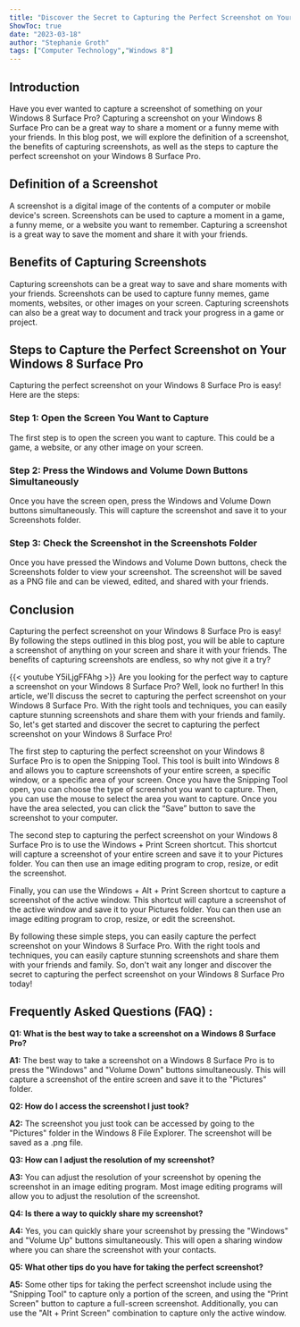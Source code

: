 ```yaml
---
title: "Discover the Secret to Capturing the Perfect Screenshot on Your Windows 8 Surface Pro!"
ShowToc: true 
date: "2023-03-18"
author: "Stephanie Groth" 
tags: ["Computer Technology","Windows 8"]
---
```

## Introduction

Have you ever wanted to capture a screenshot of something on your Windows 8 Surface Pro? Capturing a screenshot on your Windows 8 Surface Pro can be a great way to share a moment or a funny meme with your friends. In this blog post, we will explore the definition of a screenshot, the benefits of capturing screenshots, as well as the steps to capture the perfect screenshot on your Windows 8 Surface Pro. 

## Definition of a Screenshot

A screenshot is a digital image of the contents of a computer or mobile device's screen. Screenshots can be used to capture a moment in a game, a funny meme, or a website you want to remember. Capturing a screenshot is a great way to save the moment and share it with your friends. 

## Benefits of Capturing Screenshots

Capturing screenshots can be a great way to save and share moments with your friends. Screenshots can be used to capture funny memes, game moments, websites, or other images on your screen. Capturing screenshots can also be a great way to document and track your progress in a game or project. 

## Steps to Capture the Perfect Screenshot on Your Windows 8 Surface Pro

Capturing the perfect screenshot on your Windows 8 Surface Pro is easy! Here are the steps: 

### Step 1: Open the Screen You Want to Capture

The first step is to open the screen you want to capture. This could be a game, a website, or any other image on your screen. 

### Step 2: Press the Windows and Volume Down Buttons Simultaneously

Once you have the screen open, press the Windows and Volume Down buttons simultaneously. This will capture the screenshot and save it to your Screenshots folder. 

### Step 3: Check the Screenshot in the Screenshots Folder

Once you have pressed the Windows and Volume Down buttons, check the Screenshots folder to view your screenshot. The screenshot will be saved as a PNG file and can be viewed, edited, and shared with your friends. 

## Conclusion

Capturing the perfect screenshot on your Windows 8 Surface Pro is easy! By following the steps outlined in this blog post, you will be able to capture a screenshot of anything on your screen and share it with your friends. The benefits of capturing screenshots are endless, so why not give it a try?

{{< youtube Y5iLjgFFAhg >}} 
Are you looking for the perfect way to capture a screenshot on your Windows 8 Surface Pro? Well, look no further! In this article, we'll discuss the secret to capturing the perfect screenshot on your Windows 8 Surface Pro. With the right tools and techniques, you can easily capture stunning screenshots and share them with your friends and family. So, let's get started and discover the secret to capturing the perfect screenshot on your Windows 8 Surface Pro! 

The first step to capturing the perfect screenshot on your Windows 8 Surface Pro is to open the Snipping Tool. This tool is built into Windows 8 and allows you to capture screenshots of your entire screen, a specific window, or a specific area of your screen. Once you have the Snipping Tool open, you can choose the type of screenshot you want to capture. Then, you can use the mouse to select the area you want to capture. Once you have the area selected, you can click the “Save” button to save the screenshot to your computer. 

The second step to capturing the perfect screenshot on your Windows 8 Surface Pro is to use the Windows + Print Screen shortcut. This shortcut will capture a screenshot of your entire screen and save it to your Pictures folder. You can then use an image editing program to crop, resize, or edit the screenshot.

Finally, you can use the Windows + Alt + Print Screen shortcut to capture a screenshot of the active window. This shortcut will capture a screenshot of the active window and save it to your Pictures folder. You can then use an image editing program to crop, resize, or edit the screenshot.

By following these simple steps, you can easily capture the perfect screenshot on your Windows 8 Surface Pro. With the right tools and techniques, you can easily capture stunning screenshots and share them with your friends and family. So, don't wait any longer and discover the secret to capturing the perfect screenshot on your Windows 8 Surface Pro today!

## Frequently Asked Questions (FAQ) :
**Q1: What is the best way to take a screenshot on a Windows 8 Surface Pro?**

**A1:** The best way to take a screenshot on a Windows 8 Surface Pro is to press the "Windows" and "Volume Down" buttons simultaneously. This will capture a screenshot of the entire screen and save it to the "Pictures" folder.

**Q2: How do I access the screenshot I just took?**

**A2:** The screenshot you just took can be accessed by going to the "Pictures" folder in the Windows 8 File Explorer. The screenshot will be saved as a .png file.

**Q3: How can I adjust the resolution of my screenshot?**

**A3:** You can adjust the resolution of your screenshot by opening the screenshot in an image editing program. Most image editing programs will allow you to adjust the resolution of the screenshot.

**Q4: Is there a way to quickly share my screenshot?**

**A4:** Yes, you can quickly share your screenshot by pressing the "Windows" and "Volume Up" buttons simultaneously. This will open a sharing window where you can share the screenshot with your contacts.

**Q5: What other tips do you have for taking the perfect screenshot?**

**A5:** Some other tips for taking the perfect screenshot include using the "Snipping Tool" to capture only a portion of the screen, and using the "Print Screen" button to capture a full-screen screenshot. Additionally, you can use the "Alt + Print Screen" combination to capture only the active window.


